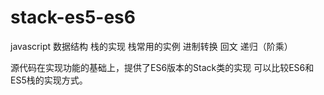 # stack-es5-es6

javascript 数据结构 栈的实现
栈常用的实例
 进制转换
 回文
 递归（阶乘）
 
源代码在实现功能的基础上，提供了ES6版本的Stack类的实现
可以比较ES6和ES5栈的实现方式。
